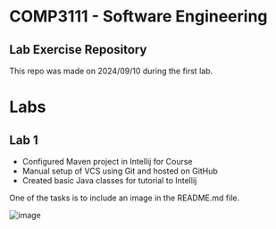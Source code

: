 # COMP3111 - Software Engineering

## Lab Exercise Repository

This repo was made on 2024/09/10 during the first lab.

# Labs

## Lab 1

- Configured Maven project in Intellij for Course
- Manual setup of VCS using Git and hosted on GitHub
- Created basic Java classes for tutorial to Intellij

One of the tasks is to include an image in the README.md file.

![image](https://github.com/user-attachments/assets/2bb1501d-4ebf-44eb-b206-f126652809b2)
